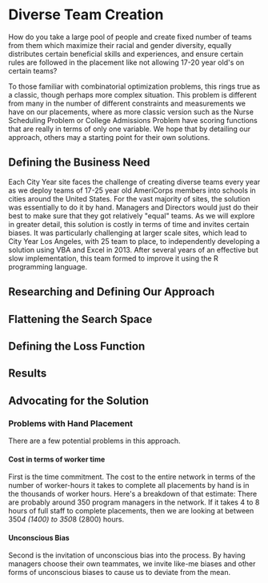 # Diverse Team Creation

How do you take a large pool of people and create fixed number of teams from them which maximize their racial and gender diversity, equally distributes certain beneficial skills and experiences, and ensure certain rules are followed in the placement like not allowing 17-20 year old's on certain teams?

To those familiar with combinatorial optimization problems, this rings true as a classic, though perhaps more complex situation.  This problem is different from many in the number of different constraints and measurements we have on our placements, where as more classic version such as the Nurse Scheduling Problem or College Admissions Problem have scoring functions that are really in terms of only one variable.  We hope that by detailing our approach, others may a starting point for their own solutions.

## Defining the Business Need

Each City Year site faces the challenge of creating diverse teams every year as we deploy teams of 17-25 year old AmeriCorps members into schools in cities around the United States.  For the vast majority of sites, the solution was essentially to do it by hand. Managers and Directors would just do their best to make sure that they got relatively "equal" teams.  As we will explore in greater detail, this solution is costly in terms of time and invites certain biases.  It was particularly challenging at larger scale sites, which lead to City Year Los Angeles, with 25 team to place, to independently developing a solution using VBA and Excel in 2013.  After several years of an effective but slow implementation, this team formed to improve it using the  R programming language.

## Researching and Defining Our Approach

## Flattening the Search Space

## Defining the Loss Function

## Results

## Advocating for the Solution

### Problems with Hand Placement

There are a few potential problems in this approach.

#### Cost in terms of worker time

First is the time commitment. The cost to the entire network in terms of the number of worker-hours it takes to complete all placements by hand is in the thousands of worker hours. Here's a breakdown of that estimate: There are probably around 350 program managers in the network. If it takes 4 to 8 hours of full staff to complete placements, then we are looking at between 350*4 (1400) to 350*8 (2800) hours. 

#### Unconscious Bias

Second is the invitation of unconscious bias into the process. By having managers choose their own teammates, we invite like-me biases and other forms of unconscious biases to cause us to deviate from the mean.